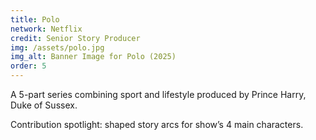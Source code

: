 ```yaml
---
title: Polo
network: Netflix
credit: Senior Story Producer
img: /assets/polo.jpg
img_alt: Banner Image for Polo (2025)
order: 5
---
```



A 5-part series combining sport and lifestyle produced by Prince Harry, Duke of Sussex.

Contribution spotlight: shaped story arcs for show’s 4 main characters.

